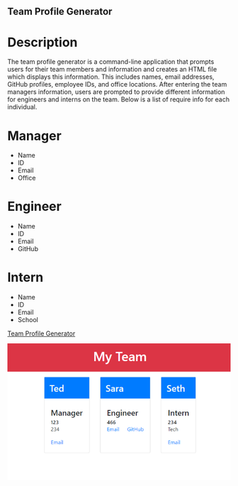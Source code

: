 ## Team Profile Generator
# Description

The team profile generator is a command-line application that prompts users for their team members and information and creates an HTML file which displays this information. This includes names, email addresses, GitHub profiles, employee IDs, and office locations. After entering the team managers information, users are prompted to provide different information for engineers and interns on the team. Below is a list of require info for each individual.
# Manager
- Name
- ID
- Email
- Office
# Engineer
- Name
- ID
- Email
- GitHub
# Intern
- Name
- ID
- Email
- School

[Team Profile Generator](https://matthale11.github.io/team-profile-generator/)

![Team Profile Generator](screenshot.PNG)